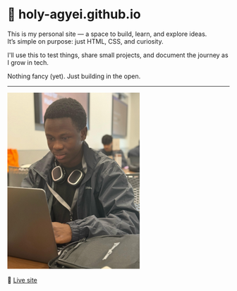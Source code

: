 # 🧠 holy-agyei.github.io

This is my personal site — a space to build, learn, and explore ideas.  
It’s simple on purpose: just HTML, CSS, and curiosity.  

I'll use this to test things, share small projects, and document the journey as I grow in tech.  

Nothing fancy (yet). Just building in the open.

---
<img src="me.jpeg" alt="Me" width="300"/>


📍 [Live site](https://holy-agyei.github.io)
